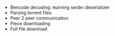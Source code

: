 
 - Bencode decoding: learning serde::deserializer
 - Parsing torrent files
 - Peer 2 peer communication
 - Piece downloading
 - Full file download